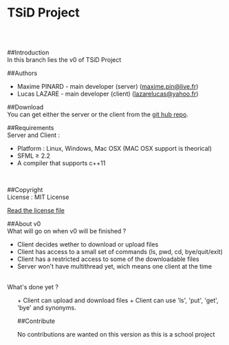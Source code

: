 TSiD Project
========
<br/><br/>

##Introduction
<br/>
In this branch lies the v0 of TSiD Project
<br/>

##Authors
<br/>
+ Maxime PINARD - main developer (server) (maxime.pin@live.fr)
+ Lucas LAZARE - main developer (client) (lazarelucas@yahoo.fr)

##Download
<br/>
You can get either the server or the client from the [git hub repo](https://github.com/Organic-Code/TSiD).
<br/>

##Requirements
<br/>
Server and Client :
+ Platform : Linux, Windows, Mac OSX (MAC OSX support is theorical)
+ SFML ≥ 2.2
+ A compiler that supports c++11
<br/>

##Copyright
<br/>
License : MIT License

[Read the license file](LICENSE)
<br/>

##About v0
<br/>
What will go on when v0 will be finished ?

+ Client decides wether to download or upload files
+ Client has access to a small set of commands (ls, pwd, cd, bye/quit/exit)
+ Client has a restricted access to some of the downloadable files
+ Server won't have multithread yet, wich means one client at the time
<br/>
</ul>
What's done yet ?
<ul>
+ Client can upload and download files
+ Client can use 'ls', 'put', 'get', 'bye' and synonyms.

##Contribute

No contributions are wanted on this version as this is a school project
